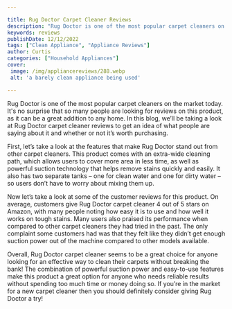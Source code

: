 ```yaml
---

title: Rug Doctor Carpet Cleaner Reviews
description: "Rug Doctor is one of the most popular carpet cleaners on the market today. It's no surprise that so many people are looking for re...get the full scoop"
keywords: reviews
publishDate: 12/12/2022
tags: ["Clean Appliance", "Appliance Reviews"]
author: Curtis
categories: ["Household Appliances"]
cover: 
 image: /img/appliancereviews/288.webp
 alt: 'a barely clean appliance being used'

---
```


Rug Doctor is one of the most popular carpet cleaners on the market today. It's no surprise that so many people are looking for reviews on this product, as it can be a great addition to any home. In this blog, we’ll be taking a look at Rug Doctor carpet cleaner reviews to get an idea of what people are saying about it and whether or not it’s worth purchasing. 

First, let’s take a look at the features that make Rug Doctor stand out from other carpet cleaners. This product comes with an extra-wide cleaning path, which allows users to cover more area in less time, as well as powerful suction technology that helps remove stains quickly and easily. It also has two separate tanks – one for clean water and one for dirty water – so users don’t have to worry about mixing them up. 

Now let’s take a look at some of the customer reviews for this product. On average, customers give Rug Doctor carpet cleaner 4 out of 5 stars on Amazon, with many people noting how easy it is to use and how well it works on tough stains. Many users also praised its performance when compared to other carpet cleaners they had tried in the past. The only complaint some customers had was that they felt like they didn’t get enough suction power out of the machine compared to other models available. 

Overall, Rug Doctor carpet cleaner seems to be a great choice for anyone looking for an effective way to clean their carpets without breaking the bank! The combination of powerful suction power and easy-to-use features make this product a great option for anyone who needs reliable results without spending too much time or money doing so. If you’re in the market for a new carpet cleaner then you should definitely consider giving Rug Doctor a try!
